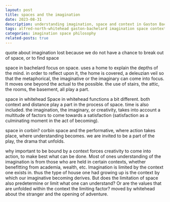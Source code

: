 ```yaml
---
layout: post
title: spaces and the imagination
date: 2023-08-31
description: understanding imagination, space and context in Gaston Bachelard and Alfred North Whitehead
tags: alfred-north-whitehead gaston-bachelard imagination space context
categories: imagination space philosophy
related-posts: true
---
```


quote about imagination lost because we do not have a chance to break out of space, or to find space

space in bachelard
focus on space. uses a home to explain the depths of the mind.  in order to reflect upon it, the home is covered, a deleuzian veil so that the metaphorical, the imaginative or the imaginary can come into focus. It moves one beyond the actual to the possible. the use of stairs, the attic, the rooms, the basement, all play a part.

space in whitehead
Space in whitehead functions a bit different.  both context and distance play a part in the process of space.  time is also included.  the imagination, the imaginary, or creativity, takes into account a multitude of factors to come towards a satisfaction (satisfaction as a culminating moment in the act of becoming).

space in corbin?
corbin space and the performative, where action takes place, where understanding becomes.  we are invited to be a part of the play, the drama that unfolds.

why important
to be bound by a context forces creativity to come into action, to make best what can be done.  Most of ones understanding of the imagination is from those who are held in certain contexts, whether benefitting from academia, wealth, etc.  Imagination is limited by the context one exists in.  thus the type of house one had growing up is the context by which our imaginative becoming derives.  But does the limitation of space also predetermine or limit what one can understand? Or are the values that are unfolded within the context the limiting factor? moved by whitehead about the stranger and the opening of adventure.